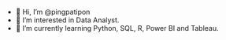 - 👋 Hi, I’m @pingpatipon
- 👀 I’m interested in Data Analyst.
- 🌱 I’m currently learning Python, SQL, R, Power BI and Tableau.


<!---
pingpatipon/pingpatipon is a ✨ special ✨ repository because its `README.md` (this file) appears on your GitHub profile.
You can click the Preview link to take a look at your changes.
--->
